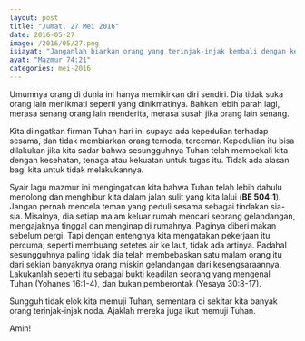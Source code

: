 ```yaml
---
layout: post
title: "Jumat, 27 Mei 2016"
date: 2016-05-27
image: /2016/05/27.png
isiayat: "Janganlah biarkan orang yang terinjak-injak kembali dengan kena noda. Biarlah orang sengsara dan orang miskin memuji-muji nama-Mu."
ayat: "Mazmur 74:21"
categories: mei-2016
---
```


Umumnya orang di dunia ini hanya memikirkan diri sendiri. Dia tidak suka orang lain menikmati seperti yang dinikmatinya. Bahkan lebih parah lagi, merasa senang orang lain menderita, merasa susah jika orang lain senang.

Kita diingatkan firman Tuhan hari ini supaya ada kepedulian terhadap sesama, dan tidak membiarkan orang ternoda, tercemar. Kepedulian itu bisa dilakukan jika kita sadar bahwa sesungguhnya Tuhan telah membekali kita dengan kesehatan, tenaga atau kekuatan untuk tugas itu. Tidak ada alasan bagi kita untuk tidak melakukannya.

Syair lagu mazmur ini mengingatkan kita bahwa Tuhan telah lebih dahulu menolong dan menghibur kita dalam jalan sulit yang kita lalui (**BE 504:1**). Jangan pernah mencela teman yang peduli sesama sebagai tindakan sia-sia. Misalnya, dia setiap malam keluar rumah mencari seorang gelandangan, mengajaknya tinggal dan menginap di rumahnya. Paginya diberi makan sebelum pergi. Tapi dengan entengnya kita mengatakan pekerjaan itu percuma; seperti membuang setetes air ke laut, tidak ada artinya. Padahal sesungguhnya paling tidak dia telah membebaskan satu malam orang itu dari sekian banyaknya orang miskin gelandangan dari kesengsaraannya. Lakukanlah seperti itu sebagai bukti keadilan seorang yang mengenal Tuhan (Yohanes 16:1-4), dan bukan pemberontak (Yesaya 30:8-17).

Sungguh tidak elok kita memuji Tuhan, sementara di sekitar kita banyak orang terinjak-injak noda. Ajaklah mereka juga ikut memuji Tuhan.

Amin!